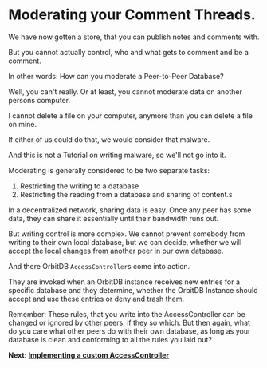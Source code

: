 # Moderating your Comment Threads.
We have now gotten a store, that
you can publish notes and comments with.

But you cannot actually
control, who and what
gets to comment and be a comment.

In other words: How can you moderate
a Peer-to-Peer Database?

Well, you can't really.
Or at least, you cannot
moderate data on another
persons computer.

I cannot delete a file on
your computer, anymore
than you can delete a file
on mine.

If either of us could do that,
we would consider that malware.

And this is not a Tutorial
on writing malware, so we'll not
go into it.

Moderating is generally considered
to be two separate tasks:
1. Restricting the writing to a database
2. Restricting the reading from a database and sharing of content.s

In a decentralized network, sharing data
is easy. Once any peer has some data, they
can share it essentially until their
bandwidth runs out.

But writing control is more complex.
We cannot prevent somebody from
writing to their own local
database, but we can decide,
whether we will accept the
local changes from another
peer in our own database.

And there OrbitDB `AccessController`s
come into action.

They are invoked when an OrbitDB
instance receives new entries for a specific
database and they determine, whether
the OrbitDB Instance should accept and
use these entries or deny and trash them.

Remember: These rules, that you write into
the AccessController can be changed or ignored
by other peers, if they so which.
But then again, what do you care what other
peers do with their own database, as long
as your database is clean and conforming to
all the rules you laid out?

**Next: [Implementing a custom AccessController](06_Implementing_a_custom_AccessController.md)**
